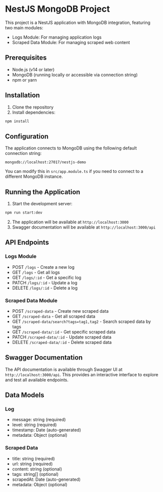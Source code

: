 # NestJS MongoDB Project

This project is a NestJS application with MongoDB integration, featuring two main modules:
- Logs Module: For managing application logs
- Scraped Data Module: For managing scraped web content

## Prerequisites

- Node.js (v14 or later)
- MongoDB (running locally or accessible via connection string)
- npm or yarn

## Installation

1. Clone the repository
2. Install dependencies:
```bash
npm install
```

## Configuration

The application connects to MongoDB using the following default connection string:
```
mongodb://localhost:27017/nestjs-demo
```

You can modify this in `src/app.module.ts` if you need to connect to a different MongoDB instance.

## Running the Application

1. Start the development server:
```bash
npm run start:dev
```

2. The application will be available at `http://localhost:3000`
3. Swagger documentation will be available at `http://localhost:3000/api`

## API Endpoints

### Logs Module
- POST `/logs` - Create a new log
- GET `/logs` - Get all logs
- GET `/logs/:id` - Get a specific log
- PATCH `/logs/:id` - Update a log
- DELETE `/logs/:id` - Delete a log

### Scraped Data Module
- POST `/scraped-data` - Create new scraped data
- GET `/scraped-data` - Get all scraped data
- GET `/scraped-data/search?tags=tag1,tag2` - Search scraped data by tags
- GET `/scraped-data/:id` - Get specific scraped data
- PATCH `/scraped-data/:id` - Update scraped data
- DELETE `/scraped-data/:id` - Delete scraped data

## Swagger Documentation

The API documentation is available through Swagger UI at `http://localhost:3000/api`. This provides an interactive interface to explore and test all available endpoints.

## Data Models

### Log
- message: string (required)
- level: string (required)
- timestamp: Date (auto-generated)
- metadata: Object (optional)

### Scraped Data
- title: string (required)
- url: string (required)
- content: string (optional)
- tags: string[] (optional)
- scrapedAt: Date (auto-generated)
- metadata: Object (optional)
